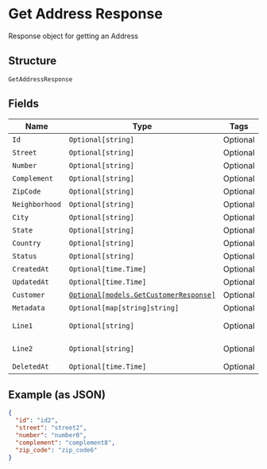 
# Get Address Response

Response object for getting an Address

## Structure

`GetAddressResponse`

## Fields

| Name | Type | Tags | Description |
|  --- | --- | --- | --- |
| `Id` | `Optional[string]` | Optional | - |
| `Street` | `Optional[string]` | Optional | - |
| `Number` | `Optional[string]` | Optional | - |
| `Complement` | `Optional[string]` | Optional | - |
| `ZipCode` | `Optional[string]` | Optional | - |
| `Neighborhood` | `Optional[string]` | Optional | - |
| `City` | `Optional[string]` | Optional | - |
| `State` | `Optional[string]` | Optional | - |
| `Country` | `Optional[string]` | Optional | - |
| `Status` | `Optional[string]` | Optional | - |
| `CreatedAt` | `Optional[time.Time]` | Optional | - |
| `UpdatedAt` | `Optional[time.Time]` | Optional | - |
| `Customer` | [`Optional[models.GetCustomerResponse]`](../../doc/models/get-customer-response.md) | Optional | - |
| `Metadata` | `Optional[map[string]string]` | Optional | - |
| `Line1` | `Optional[string]` | Optional | Line 1 for address |
| `Line2` | `Optional[string]` | Optional | Line 2 for address |
| `DeletedAt` | `Optional[time.Time]` | Optional | - |

## Example (as JSON)

```json
{
  "id": "id2",
  "street": "street2",
  "number": "number0",
  "complement": "complement8",
  "zip_code": "zip_code6"
}
```

